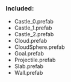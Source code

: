 ### Included:
- Castle_0.prefab
- Castle_1.prefab
- Castle_2.prefab
- Cloud.prefab
- CloudSphere.prefab
- Goal.prefab
- Projectile.prefab
- Slab.prefab
- Wall.prefab